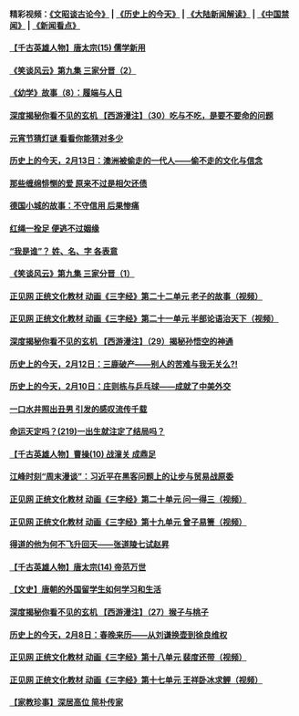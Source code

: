 #### 精彩视频：[《文昭谈古论今》](http://45.76.195.252/wenzhao) | [《历史上的今天》](http://45.76.195.252/today-in-history) | [《大陆新闻解读》](http://45.76.195.252/ntdtv-comedy) | [《中国禁闻》](http://45.76.195.252/ntdtv-news) | [《新闻看点》](http://45.76.195.252/news-insight) 

 #### [【千古英雄人物】唐太宗(15) 儒学新用](../pages/prog647/a102510982.md?t=02131347) 

#### [《笑谈风云》第九集 三家分晋（2）](../pages/prog647/a102510976.md?t=02131347) 

#### [《幼学》故事（8）：履端与人日](../pages/prog647/a102510956.md?t=02131347) 

#### [深度揭秘你看不见的玄机 【西游漫注】（30）吃与不吃，是要不要命的问题](../pages/prog647/a102510862.md?t=02131347) 

#### [元宵节猜灯谜 看看你能猜对多少](../pages/prog647/a102510825.md?t=02131347) 

#### [历史上的今天，2月13日：澳洲被偷走的一代人——偷不走的文化与信念](../pages/prog647/a102510768.md?t=02131347) 

#### [那些缠绵悱恻的爱 原来不过是相欠还债](../pages/prog647/a102508695.md?t=02131347) 

#### [德国小城的故事：不守信用 后果惨痛](../pages/prog647/a102510005.md?t=02131347) 

#### [红绳一拴足 便逃不过姻缘](../pages/prog647/a102509977.md?t=02131347) 

#### [“我是谁”？ 姓、名、字 各表意](../pages/prog647/a102509972.md?t=02131347) 

#### [《笑谈风云》第九集 三家分晋（1）](../pages/prog647/a102509962.md?t=02131347) 

#### [正见网 正统文化教材 动画《三字经》第二十二单元 老子的故事（视频）](../pages/prog647/a102509947.md?t=02131347) 

#### [正见网 正统文化教材 动画《三字经》第二十一单元 半部论语治天下（视频）](../pages/prog647/a102509940.md?t=02131347) 

#### [深度揭秘你看不见的玄机 【西游漫注】（29）揭秘孙悟空的神通](../pages/prog647/a102509916.md?t=02131347) 

#### [历史上的今天，2月12日：三鹿破产——别人的苦难与我无关么?!](../pages/prog647/a102509818.md?t=02131347) 

#### [历史上的今天，2月10日：庄则栋与乒乓球——成就了中美外交](../pages/prog647/a102509173.md?t=02131347) 

#### [一口水井照出丑男 引发的感叹流传千载](../pages/prog647/a102509162.md?t=02131347) 

#### [命运天定吗？(219)一出生就注定了结局吗？](../pages/prog647/a102509158.md?t=02131347) 

#### [【千古英雄人物】曹操(10) 战潼关 成鼎足](../pages/prog647/a102509149.md?t=02131347) 

#### [江峰时刻“周末漫谈”：习近平在黑客问题上的让步与贸易战原委](../pages/prog647/a102508991.md?t=02131347) 

#### [正见网 正统文化教材 动画《三字经》第二十单元 问一得三（视频）](../pages/prog647/a102508240.md?t=02131347) 

#### [正见网 正统文化教材 动画《三字经》第十九单元 曾子易箦（视频）](../pages/prog647/a102508183.md?t=02131347) 

#### [得道的他为何不飞升回天——张道陵七试赵昇](../pages/prog647/a102508178.md?t=02131347) 

#### [【千古英雄人物】唐太宗(14) 帝范万世](../pages/prog647/a102508172.md?t=02131347) 

#### [【文史】唐朝的外国留学生如何学习和生活](../pages/prog647/a102508164.md?t=02131347) 

#### [深度揭秘你看不见的玄机 【西游漫注】（27）猴子与桃子](../pages/prog647/a102507977.md?t=02131347) 

#### [历史上的今天，2月8日：春晚来历——从刘谦换壶到徐良维权](../pages/prog647/a102507395.md?t=02131347) 

#### [正见网 正统文化教材 动画《三字经》第十八单元 裴度还带（视频）](../pages/prog647/a102507337.md?t=02131347) 

#### [正见网 正统文化教材 动画《三字经》第十七单元 王祥卧冰求鲤（视频）](../pages/prog647/a102507328.md?t=02131347) 

#### [【家教珍事】深居高位 简朴传家](../pages/prog647/a102507325.md?t=02131347) 

